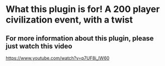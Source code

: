 # What this plugin is for! A 200 player civilization event, with a twist

## For more information about this plugin, please just watch this video

https://www.youtube.com/watch?v=p7UF8i_IW60
